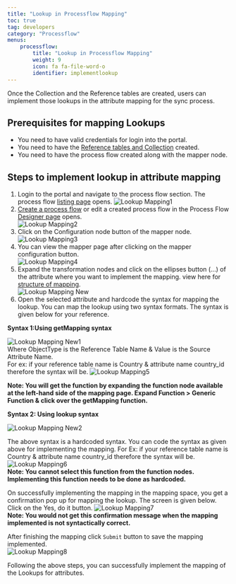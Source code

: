 ```yaml
---
title: "Lookup in Processflow Mapping"
toc: true
tag: developers
category: "Processflow"
menus: 
    processflow:
        title: "Lookup in Processflow Mapping"
        weight: 9
        icon: fa fa-file-word-o
        identifier: implementlookup
---
```


Once the Collection and the Reference tables are created, users can implement those lookups in the attribute mapping for the sync process. 

## Prerequisites for mapping Lookups
* You need to have valid credentials for login into the portal.
* You need to have the [Reference tables and Collection](/processflow/Lookup-repository-masterdata/) created.
* You need to have the process flow created along with the mapper node.

## Steps to implement lookup in attribute mapping
1.	Login to the portal and navigate to the process flow section. The process flow [listing page](/processflow/processflow-listing-page/) opens. 
![Lookup Mapping1](../../staticfiles/processflow/media/lookup-mapping1.png)   
2.	[Create a process flow](/processflow/creating-processflow/) or edit a created process flow in the Process Flow [Designer page](/processflow/designer-processflow/) opens.    
![Lookup Mapping2](../../staticfiles/processflow/media/lookup-mapping2.png)    
3.	Click on the Configuration node button of the mapper node.  
![Lookup Mapping3](../../staticfiles/processflow/media/lookup-mapping3.png)   
4.	You can view the mapper page after clicking on the mapper configuration button.    
![Lookup Mapping4](../../staticfiles/processflow/media/lookup-mapping4.png)   
5.	Expand the transformation nodes and click on the ellipses button (...) of the attribute where you want to implement the mapping. 
view here for [structure of mapping](/transformation/getting-started-with-mapping/#structure-of-mapping).   
![Lookup Mapping New](../../staticfiles/processflow/media/lookup-mapping-new.png)  
6.	Open the selected attribute and hardcode the syntax for mapping the lookup. You can map the 
lookup using two syntax formats. The syntax is given below for your reference.    
  
**Syntax 1:Using getMapping syntax** 

![Lookup Mapping New1](../../staticfiles/processflow/media/lookup-mapping-new1.png)        
Where ObjectType is the Reference Table Name & Value is the Source Attribute Name.        
For ex: if your reference table name is Country & attribute name country_id therefore the syntax will be.
![Lookup Mapping5](../../staticfiles/processflow/media/lookup-mapping5.png)   
    
**Note: You will get the function by expanding the function node available at the left-hand side 
of the mapping page. Expand Function > Generic Function & click over the getMapping function.** 

**Syntax 2: Using lookup syntax**   

![Lookup Mapping New2](../../staticfiles/processflow/media/lookup-mapping-new2.png)  

The above syntax is a hardcoded syntax. You can code the syntax as given above for implementing the mapping.
For Ex: if your reference table name is Country & attribute name country_id therefore the syntax will be.
 ![Lookup Mapping6](../../staticfiles/processflow/media/lookup-mapping6.png)    
**Note: You cannot select this function from the function nodes. Implementing this function needs to be done as hardcoded.**

On successfully implementing the mapping in the mapping space, you get a confirmation pop up for mapping the lookup. The screen is given below. Click on the Yes, do it button.
![Lookup Mapping7](../../staticfiles/processflow/media/lookup-mapping7.png)  
**Note: You would not get this confirmation message when the mapping implemented is not syntactically correct.**
 
After finishing the mapping click `Submit` button to save the mapping implemented.   
![Lookup Mapping8](../../staticfiles/processflow/media/lookup-mapping8.png)  
 
Following the above steps, you can successfully implement the mapping of the Lookups for  attributes. 




